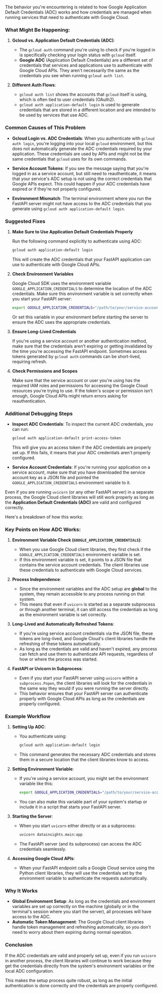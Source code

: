 The behavior you're encountering is related to how Google Application Default Credentials (ADC) works and how credentials are managed when running services that need to authenticate with Google Cloud.

### What Might Be Happening:
1. **Gcloud vs. Application Default Credentials (ADC)**:
   - The `gcloud auth` command you're using to check if you're logged in is specifically checking your login status with `gcloud` itself.
   - **Google ADC** (Application Default Credentials) are a different set of credentials that services and applications use to authenticate with Google Cloud APIs. They aren't necessarily the same as the credentials you see when running `gcloud auth list`.

2. **Different Auth Flows**:
   - `gcloud auth list` shows the accounts that `gcloud` itself is using, which is often tied to user credentials (OAuth2).
   - `gcloud auth application-default login` is used to generate credentials that are stored in a different location and are intended to be used by services that use ADC.

### Common Causes of This Problem

- **Gcloud Login vs. ADC Credentials**: When you authenticate with `gcloud auth login`, you're logging into your local `gcloud` environment, but this does not automatically generate the ADC credentials required by your application. These credentials are used by APIs and might not be the same credentials that `gcloud` uses for its own commands.
  
- **Service Account Tokens**: If you see the message saying that you're logged in as a service account, but still need to reauthenticate, it means that your service's ADC setup is not using the correct credentials that Google APIs expect. This could happen if your ADC credentials have expired or if they're not properly configured.

- **Environment Mismatch**: The terminal environment where you run the FastAPI server might not have access to the ADC credentials that you generate using `gcloud auth application-default login`.

### Suggested Fixes

1. **Make Sure to Use Application Default Credentials Properly**

   Run the following command explicitly to authenticate using ADC:
   ```bash
   gcloud auth application-default login
   ```
   This will create the ADC credentials that your FastAPI application can use to authenticate with Google Cloud APIs.

2. **Check Environment Variables**

   Google Cloud SDK uses the environment variable `GOOGLE_APPLICATION_CREDENTIALS` to determine the location of the ADC credentials. Make sure this environment variable is set correctly when you start your FastAPI server:
   ```bash
   export GOOGLE_APPLICATION_CREDENTIALS="/path/to/your/service-account-key.json"
   ```
   Or set this variable in your environment before starting the server to ensure the ADC uses the appropriate credentials.

3. **Ensure Long-Lived Credentials**

   If you're using a service account or another authentication method, make sure that the credentials aren't expiring or getting invalidated by the time you're accessing the FastAPI endpoint. Sometimes access tokens generated by `gcloud auth` commands can be short-lived, requiring refresh.

4. **Check Permissions and Scopes**

   Make sure that the service account or user you're using has the required IAM roles and permissions for accessing the Google Cloud resources you're trying to use. If the token's scope or permission isn't enough, Google Cloud APIs might return errors asking for reauthentication.

### Additional Debugging Steps

- **Inspect ADC Credentials**: To inspect the current ADC credentials, you can run:
   ```bash
   gcloud auth application-default print-access-token
   ```
   This will give you an access token if the ADC credentials are properly set up. If this fails, it means that your ADC credentials aren't properly configured.

- **Service Account Credentials**: If you're running your application on a service account, make sure that you have downloaded the service account key as a JSON file and pointed the `GOOGLE_APPLICATION_CREDENTIALS` environment variable to it.

Even if you are running `uvicorn` (or any other FastAPI server) in a separate process, the Google Cloud client libraries will still work properly as long as the **Application Default Credentials (ADC)** are valid and configured correctly.

Here's a breakdown of how this works:

### Key Points on How ADC Works:

1. **Environment Variable Check (`GOOGLE_APPLICATION_CREDENTIALS`)**:
   - When you use Google Cloud client libraries, they first check if the `GOOGLE_APPLICATION_CREDENTIALS` environment variable is set.
   - If this environment variable is set, it points to a JSON file that contains the service account credentials. The client libraries use these credentials to authenticate with Google Cloud services.

2. **Process Independence**:
   - Since the environment variables and the ADC setup are **global** to the system, they remain accessible to any process running on that system.
   - This means that even if `uvicorn` is started as a separate subprocess or through another terminal, it can still access the credentials as long as the environment variable is set correctly.

3. **Long-Lived and Automatically Refreshed Tokens**:
   - If you're using service account credentials via the JSON file, these tokens are long-lived, and Google Cloud's client libraries handle the refreshing of these tokens automatically.
   - As long as the credentials are valid and haven't expired, any process can fetch and use them to authenticate API requests, regardless of how or where the process was started.

4. **FastAPI or Uvicorn in Subprocess**:
   - Even if you start your FastAPI server using `uvicorn` within a `subprocess.Popen`, the client libraries will look for the credentials in the same way they would if you were running the server directly.
   - This behavior ensures that your FastAPI server can authenticate properly with Google Cloud APIs as long as the credentials are properly configured.

### Example Workflow

1. **Setting Up ADC**:
   - You authenticate using:
     ```bash
     gcloud auth application-default login
     ```
   - This command generates the necessary ADC credentials and stores them in a secure location that the client libraries know to access.

2. **Setting Environment Variable**:
   - If you're using a service account, you might set the environment variable like this:
     ```bash
     export GOOGLE_APPLICATION_CREDENTIALS="/path/to/your/service-account-key.json"
     ```
   - You can also make this variable part of your system's startup or include it in a script that starts your FastAPI server.

3. **Starting the Server**:
   - When you start `uvicorn` either directly or as a subprocess:
     ```bash
     uvicorn datainsights.main:app
     ```
   - The FastAPI server (and its subprocess) can access the ADC credentials seamlessly.

4. **Accessing Google Cloud APIs**:
   - When your FastAPI endpoint calls a Google Cloud service using the Python client libraries, they will use the credentials set by the environment variable to authenticate the requests automatically.

### Why It Works

- **Global Environment Setup**: As long as the credentials and environment variables are set up correctly on the machine (globally or in the terminal's session where you start the server), all processes will have access to the ADC.
- **Automatic Token Management**: The Google Cloud client libraries handle token management and refreshing automatically, so you don't need to worry about them expiring during normal operation.

### Conclusion

If the ADC credentials are valid and properly set up, even if you run `uvicorn` in another process, the client libraries will continue to work because they get the credentials directly from the system's environment variables or the local ADC configuration.

This makes the setup process quite robust, as long as the initial authentication is done correctly and the credentials are properly configured.
